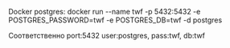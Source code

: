 Docker postgres:
docker run --name twf -p 5432:5432 -e POSTGRES_PASSWORD=twf -e POSTGRES_DB=twf -d postgres

Соответственно port:5432 user:postgres, pass:twf, db:twf
